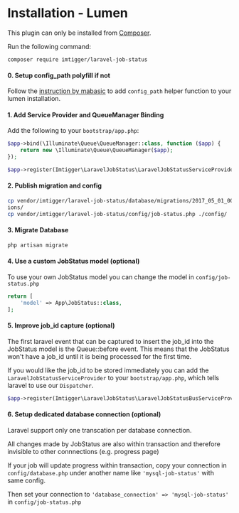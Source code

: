 # Installation - Lumen

This plugin can only be installed from [Composer](https://getcomposer.org/).

Run the following command:
```
composer require imtigger/laravel-job-status
```

#### 0. Setup config_path polyfill if not

Follow the [instruction by mabasic](https://gist.github.com/mabasic/21d13eab12462e596120) to add `config_path` helper function to your lumen installation.

#### 1. Add Service Provider and QueueManager Binding

Add the following to your `bootstrap/app.php`:

```php
$app->bind(\Illuminate\Queue\QueueManager::class, function ($app) {
    return new \Illuminate\Queue\QueueManager($app);
});

$app->register(Imtigger\LaravelJobStatus\LaravelJobStatusServiceProvider::class);
```

#### 2. Publish migration and config

```bash
cp vendor/imtigger/laravel-job-status/database/migrations/2017_05_01_000000_create_job_statuses_table.php ./database/migrat
ions/
cp vendor/imtigger/laravel-job-status/config/job-status.php ./config/
```

#### 3. Migrate Database

```bash
php artisan migrate
```

#### 4. Use a custom JobStatus model (optional)

To use your own JobStatus model you can change the model in `config/job-status.php`

```php
return [
    'model' => App\JobStatus::class,
];

```

#### 5. Improve job_id capture (optional)

The first laravel event that can be captured to insert the job_id into the JobStatus model is the Queue::before event. This means that the JobStatus won't have a job_id until it is being processed for the first time.

If you would like the job_id to be stored immediately you can add the `LaravelJobStatusServiceProvider` to your `bootstrap/app.php`, which tells laravel to use our `Dispatcher`.
```php
$app->register(Imtigger\LaravelJobStatus\LaravelJobStatusBusServiceProvider::class);
```

#### 6. Setup dedicated database connection (optional)

Laravel support only one transcation per database connection.

All changes made by JobStatus are also within transaction and therefore invisible to other connnections (e.g. progress page)

If your job will update progress within transaction, copy your connection in `config/database.php` under another name like `'mysql-job-status'` with same config.

Then set your connection to `'database_connection' => 'mysql-job-status'` in `config/job-status.php`
